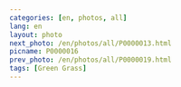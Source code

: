 ```yaml
---
categories: [en, photos, all]
lang: en
layout: photo
next_photo: /en/photos/all/P0000013.html
picname: P0000016
prev_photo: /en/photos/all/P0000019.html
tags: [Green Grass]
---
```

